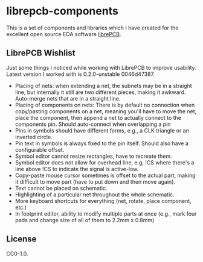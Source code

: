# librepcb-components
This is a set of components and libraries which I have created for the
excellent open source EDA software [librePCB](https://github.com/librepcb/librepcb).

## LibrePCB Wishlist
Just some things I noticed while working with LibrePCB to improve usability.
Latest version I worked with is 0.2.0-unstable 0046d47387.

  * Placing of nets: when extending a net, the subnets may be in a straight
    line, but internally it still are two different pieces, making it awkward.
    Auto-merge nets that are in a straight line.
  * Placing of components on nets: There is by default no connection when
    copy/pasting components on a net, meaning you'll have to move the net,
    place the component, then append a net to actually connect to the components
    pin. Should auto-connect when overlapping a pin
  * Pins in symbols should have different forms, e.g., a CLK triangle or an
    inverted circle.
  * Pin text in symbols is always fixed to the pin itself. Should also have a
    configurable offset.
  * Symbol editor cannot resize rectangles, have to recreate them.
  * Symbol editor does not allow for overhead line, e.g, !CS where there's a
    line above !CS to indicate the signal is active-low.
  * Copy-paste mouse cursor sometimes is offset to the actual part, making it
    difficult to move part (have to put down and then move again).
  * Text cannot be placed on schematic.
  * Highlighting of a particular net throughout the whole schematic.
  * More keyboard shortcuts for everything (net, rotate, place component, etc.)
  * In footprint editor, ability to modify multiple parts at once (e.g., mark
    four pads and change size of all of them to 2.2mm x 0.8mm)

## License
CC0-1.0.
